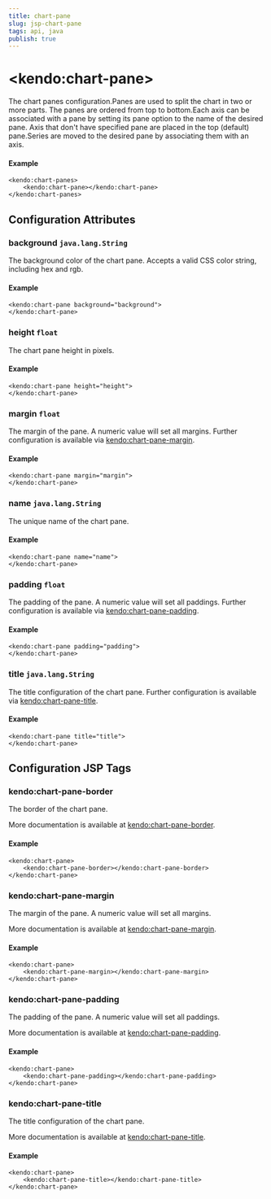 ```yaml
---
title: chart-pane
slug: jsp-chart-pane
tags: api, java
publish: true
---
```


# \<kendo:chart-pane\>

The chart panes configuration.Panes are used to split the chart in two or more parts. The panes are ordered from top to bottom.Each axis can be associated with a pane by setting its pane option to the name of the desired pane.
Axis that don't have specified pane are placed in the top (default) pane.Series are moved to the desired pane by associating them with an axis.

#### Example
    <kendo:chart-panes>
        <kendo:chart-pane></kendo:chart-pane>
    </kendo:chart-panes>

## Configuration Attributes

### background `java.lang.String`

The background color of the chart pane. Accepts a valid CSS color string, including hex and rgb.

#### Example
    <kendo:chart-pane background="background">
    </kendo:chart-pane>

### height `float`

The chart pane height in pixels.

#### Example
    <kendo:chart-pane height="height">
    </kendo:chart-pane>

### margin `float`

The margin of the pane. A numeric value will set all margins. Further configuration is available via [kendo:chart-pane-margin](#kendo-chart-pane-margin). 

#### Example
    <kendo:chart-pane margin="margin">
    </kendo:chart-pane>

### name `java.lang.String`

The unique name of the chart pane.

#### Example
    <kendo:chart-pane name="name">
    </kendo:chart-pane>

### padding `float`

The padding of the pane. A numeric value will set all paddings. Further configuration is available via [kendo:chart-pane-padding](#kendo-chart-pane-padding). 

#### Example
    <kendo:chart-pane padding="padding">
    </kendo:chart-pane>

### title `java.lang.String`

The title configuration of the chart pane. Further configuration is available via [kendo:chart-pane-title](#kendo-chart-pane-title). 

#### Example
    <kendo:chart-pane title="title">
    </kendo:chart-pane>


##  Configuration JSP Tags

### kendo:chart-pane-border

The border of the chart pane.

More documentation is available at [kendo:chart-pane-border](chart/pane-border).

#### Example

    <kendo:chart-pane>
        <kendo:chart-pane-border></kendo:chart-pane-border>
    </kendo:chart-pane>

### kendo:chart-pane-margin

The margin of the pane. A numeric value will set all margins.

More documentation is available at [kendo:chart-pane-margin](chart/pane-margin).

#### Example

    <kendo:chart-pane>
        <kendo:chart-pane-margin></kendo:chart-pane-margin>
    </kendo:chart-pane>

### kendo:chart-pane-padding

The padding of the pane. A numeric value will set all paddings.

More documentation is available at [kendo:chart-pane-padding](chart/pane-padding).

#### Example

    <kendo:chart-pane>
        <kendo:chart-pane-padding></kendo:chart-pane-padding>
    </kendo:chart-pane>

### kendo:chart-pane-title

The title configuration of the chart pane.

More documentation is available at [kendo:chart-pane-title](chart/pane-title).

#### Example

    <kendo:chart-pane>
        <kendo:chart-pane-title></kendo:chart-pane-title>
    </kendo:chart-pane>

